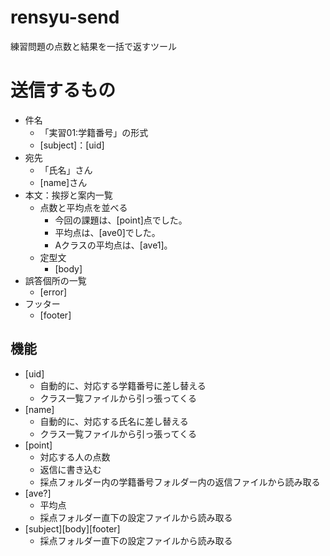# rensyu-send
練習問題の点数と結果を一括で返すツール

# 送信するもの
- 件名
  - 「実習01:学籍番号」の形式
  - [subject]：[uid]
- 宛先
  - 「氏名」さん
  - [name]さん
- 本文：挨拶と案内一覧
  - 点数と平均点を並べる
    - 今回の課題は、[point]点でした。
    - 平均点は、[ave0]でした。
    - Aクラスの平均点は、[ave1]。
  - 定型文
    - [body]
- 誤答個所の一覧
  - [error]
- フッター
  - [footer]

## 機能
- [uid]
  - 自動的に、対応する学籍番号に差し替える
  - クラス一覧ファイルから引っ張ってくる
- [name]
  - 自動的に、対応する氏名に差し替える
  - クラス一覧ファイルから引っ張ってくる
- [point]
  - 対応する人の点数
  - 返信に書き込む
  - 採点フォルダー内の学籍番号フォルダー内の返信ファイルから読み取る
- [ave?]
  - 平均点
  - 採点フォルダー直下の設定ファイルから読み取る
- [subject][body][footer]
  - 採点フォルダー直下の設定ファイルから読み取る



